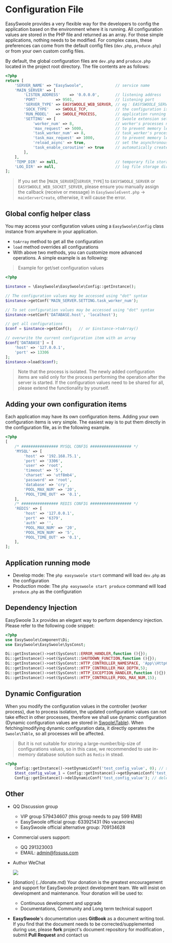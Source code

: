 # Configuration File

EasySwoole provides a very flexible way for the developers to config the application based on the environment where it is running. 
All configuration values are stored in the PHP file and returned as an array. 
For those simple applications, nothing needs to be modified. 
For complex cases, these preferences can come from the default config files (`dev.php`, `produce.php`) or from your own custom config files.

By default, the global configuration files are `dev.php` and `produce.php` located in the project root directory.
The file contents are as follows:

```php
<?php
return [
    'SERVER_NAME' => "EasySwoole",              // service name
    'MAIN_SERVER' => [
        'LISTEN_ADDRESS'    => '0.0.0.0',       // listening address
        'PORT'        => 9501,                  // listening port
        'SERVER_TYPE' => EASYSWOOLE_WEB_SERVER, // eg： EASYSWOOLE_SERVER  EASYSWOOLE_WEB_SERVER EASYSWOOLE_WEB_SOCKET_SERVER
        'SOCK_TYPE'   => SWOOLE_TCP,            // the configuration is valid when the value of SERVER_TYPE id TYPE_SERVER
        'RUN_MODEL'   => SWOOLE_PROCESS,        // application running mode
        'SETTING' => [                          // Swoole extension settings (Refer to Swoole documentation at https://wiki.swoole.com/wiki/page/274.html)
            'worker_num' => 8,                  // worker's processes number
            'max_request' => 5000,              // to prevent memory leak, maximum number of requests per worker
            'task_worker_num' => 8,             // task_worker's processes number
            'task_max_request' => 1000,         // to prevent memory leak, maximum number of requests per task_worker
            'reload_async' => true,             // set the asynchronous restart switch. the `asynchronous safely restart` feature will be enabled and the worker process will wait for the asynchronous event to complete before exiting when reload_async is set to true
            'task_enable_coroutine' => true     // automatically create coroutines in onTask callback
        ],
    ],
    'TEMP_DIR' => null,                         // temporary file storage directory
    'LOG_DIR' => null,                          // log file storage directory
];
```
> If you set the [`MAIN_SERVER`][`SERVER_TYPE`] to `EASYSWOOLE_SERVER` or `EASYSWOOLE_WEB_SOCKET_SERVER`, 
please ensure you manually assign the callback (receive or message) in `EasySwooleEvent.php` -> `mainServerCreate`, otherwise, it will cause the error.

## Global config helper class

You may access your configuration values using a `EasySwoole\Config` class instance from anywhere in your application. 
- `toArray` method to get all the configuration
- `load` method overrides all configurations
- With above two methods, you can customize more advanced operations.
A simple example is as following:

> Example for get/set configuration values

```php
<?php

$instance = \EasySwoole\EasySwoole\Config::getInstance();

// The configuration values may be accessed using "dot" syntax
$instance->getConf('MAIN_SERVER.SETTING.task_worker_num');

// To set configuration values may be accessed using "dot" syntax
$instance->setConf('DATABASE.host', 'localhost');

// get all configurations
$conf = $instance->getConf();   // or $instance->toArray()

// overwrite the current configuration item with an array
$conf['DATABASE'] = [
    'host' => '127.0.0.1',
    'port' => 13306
];
$instance->load($conf);
```
> Note that the process is isolated. The newly added configuration items are valid only for the process performing the operation after the server is started. If the configuration values need to be shared for all, please extend the functionality by yourself.

## Adding your own configuration items

Each application may have its own configuration items. 
Adding your own configuration items is very simple. 
The easiest way is to put them directly in the configuration file, as in the following example.

```php
<?php
[
    /* ################ MYSQL CONFIG ################## */
    'MYSQL' => [
        'host' => '192.168.75.1',
        'port' => '3306',
        'user' => 'root',
        'timeout' => '5',
        'charset' => 'utf8mb4',
        'password' => 'root',
        'database' => 'cry',
        'POOL_MAX_NUM' => '20',
        'POOL_TIME_OUT' => '0.1',
    ],
    /* ################ REDIS CONFIG ################## */
    'REDIS' => [
        'host' => '127.0.0.1',
        'port' => '6379',
        'auth' => '',
        'POOL_MAX_NUM' => '20',
        'POOL_MIN_NUM' => '5',
        'POOL_TIME_OUT' => '0.1',
    ],
];
```

## Application running mode 
- Develop mode: The `php easyswoole start` command will load `dev.php` as the configuration 
- Production mode: The `php easyswoole start produce` command will load `produce.php` as the configuration


## Dependency Injection
EasySwoole 3.x provides an elegant way to perform dependency injection. Please refer to the following code snippet:

```php
<?php
use EasySwoole\Component\Di;
use EasySwoole\EasySwoole\SysConst;

Di::getInstance()->set(SysConst::ERROR_HANDLER,function (){});                          // configuration error handling callback
Di::getInstance()->set(SysConst::SHUTDOWN_FUNCTION,function (){});                      // configure script end callback
Di::getInstance()->set(SysConst::HTTP_CONTROLLER_NAMESPACE, 'App\\HttpController\\');   // configure the controller namespace
Di::getInstance()->set(SysConst::HTTP_CONTROLLER_MAX_DEPTH,5);                          // configure the maximum resolution level of the http controller
Di::getInstance()->set(SysConst::HTTP_EXCEPTION_HANDLER,function (){});                 // configure http controller exception callback
Di::getInstance()->set(SysConst::HTTP_CONTROLLER_POOL_MAX_NUM,15);                      // the maximum number of controller object pools
```

## Dynamic Configuration
When you modify the configuration values in the controller (worker process), due to process isolation, 
the updated configuration values can not take effect in other processes, therefore we shall use dynamic configuration (Dynamic configuration values are stored in <a href="https://www.php.net/manual/en/class.swoole-table.php">Swoole\Table</a>). 
When fetching/modifying dynamic configuration data, it directly operates the `Swoole\Table`, so all processes will be affected.
>But it is not suitable for storing a large-number/big-size of configurations values, so in this case, we recommended to use in-memory database solution such as `Redis` in stead.

```php
<?php
    Config::getInstance()->setDynamicConf('test_config_value', 0); // set a dynamic configuration item
    $test_config_value_1 = Config::getInstance()->getDynamicConf('test_config_value'); // get a dynamic configuration value
    Config::getInstance()->delDynamicConf('test_config_value'); // delete a dynamic configuration item
```

## Other

- QQ Discussion group
    - VIP group 579434607 (this group needs to pay 599 RMB)
    - EasySwoole official group: 633921431 (No vacancies)
    - EasySwoole official alternative group: 709134628
    
- Commercial users support:
    - QQ 291323003
    - EMAIL: <a href="mailto:admin@fosuss.com">admin@fosuss.com</a>
        
- Author WeChat

    ![](http://easyswoole.com/img/authWx.jpg)
    
- [donation] (../donate.md)
    Your donation is the greatest encouragement and support for EasySwoole project development team. We will insist on development and maintenance. Your donation will be used to:
        
   - Continuous development and upgrade
   - Documentations, Community and Long term technical support
  
- **EasySwoole**'s documentation uses **GitBook** as a document writing tool. If you find that the document needs to be corrected/supplemented during use, please **fork** project's document repository for modification , submit **Pull Request** and contact us
